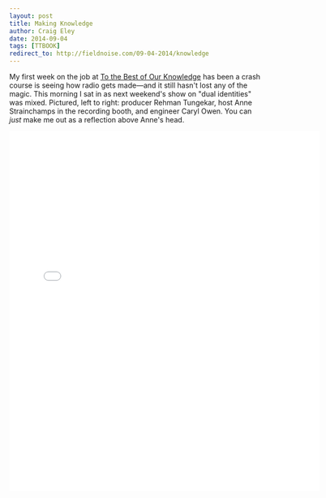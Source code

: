 ```yaml
---  
layout: post 
title: Making Knowledge
author: Craig Eley 
date: 2014-09-04
tags: [TTBOOK]
redirect_to: http://fieldnoise.com/09-04-2014/knowledge
---
```


My first week on the job at [To the Best of Our Knowledge](http://ttbook.org) has been a crash course is seeing how radio gets made—and it still hasn't lost any of the magic. This morning I sat in as next weekend's show on "dual identities" was mixed. Pictured, left to right: producer Rehman Tungekar, host Anne Strainchamps in the recording booth, and engineer Caryl Owen. You can *just* make me out as a reflection above Anne's head.

<iframe src="//instagram.com/p/sh0ySWAAgu/embed/" width="612" height="710" frameborder="0" scrolling="no" allowtransparency="true"></iframe>
